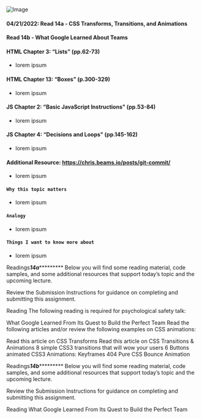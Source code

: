 ![Image](https://images.unsplash.com/photo-1507721999472-8ed4421c4af2?ixlib=rb-1.2.1&ixid=MnwxMjA3fDB8MHxwaG90by1wYWdlfHx8fGVufDB8fHx8&auto=format&fit=crop&w=480&q=80)

#### 04/21/2022: Read 14a - CSS Transforms, Transitions, and Animations
#### Read 14b - What Google Learned About Teams


#### HTML Chapter 3: “Lists” (pp.62-73)
* lorem ipsum
  
#### HTML Chapter 13: “Boxes” (p.300-329)
  * lorem ipsum
  
#### JS Chapter 2: “Basic JavaScript Instructions" (pp.53-84)
* lorem ipsum
    
#### JS Chapter 4: “Decisions and Loops" (pp.145-162) 
* lorem ipsum
    
#### Additional Resource: https://chris.beams.io/posts/git-commit/
* lorem ipsum
    
#### `Why this topic matters`
* lorem ipsum
    
#### `Analogy `
* lorem ipsum
        
#### `Things I want to know more about`
* lorem ipsum
   
Readings*****************14a**************************
Below you will find some reading material, code samples, and some additional resources that support today’s topic and the upcoming lecture.

Review the Submission Instructions for guidance on completing and submitting this assignment.

Reading
The following reading is required for psychological safety talk:

What Google Learned From Its Quest to Build the Perfect Team
Read the following articles and/or review the following examples on CSS animations:

Read this article on CSS Transforms
Read this article on CSS Transitions & Animations
8 simple CSS3 transitions that will wow your users
6 Buttons animated
CSS3 Animations: Keyframes
404
Pure CSS Bounce Animation

Readings*********************14b******************************
Below you will find some reading material, code samples, and some additional resources that support today’s topic and the upcoming lecture.

Review the Submission Instructions for guidance on completing and submitting this assignment.

Reading
What Google Learned From Its Quest to Build the Perfect Team